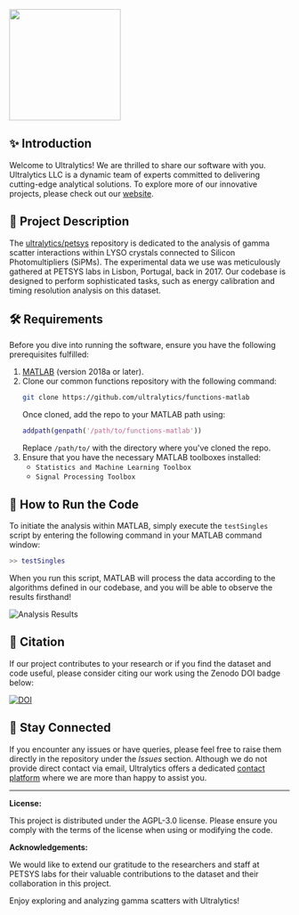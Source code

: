<img src="https://storage.googleapis.com/ultralytics/UltralyticsLogoName1000×676.png" width="200">

## :sparkles: Introduction

Welcome to Ultralytics! We are thrilled to share our software with you. Ultralytics LLC is a dynamic team of experts committed to delivering cutting-edge analytical solutions. To explore more of our innovative projects, please check out our [website](http://www.ultralytics.com/projects).

## :page_with_curl: Project Description

The [ultralytics/petsys](https://github.com/ultralytics/petsys) repository is dedicated to the analysis of gamma scatter interactions within LYSO crystals connected to Silicon Photomultipliers (SiPMs). The experimental data we use was meticulously gathered at PETSYS labs in Lisbon, Portugal, back in 2017. Our codebase is designed to perform sophisticated tasks, such as energy calibration and timing resolution analysis on this dataset.

## :hammer_and_wrench: Requirements

Before you dive into running the software, ensure you have the following prerequisites fulfilled:

1. [MATLAB](https://www.mathworks.com/products/matlab.html) (version 2018a or later).
2. Clone our common functions repository with the following command:
   ```bash
   git clone https://github.com/ultralytics/functions-matlab
   ```
   Once cloned, add the repo to your MATLAB path using:
   ```matlab
   addpath(genpath('/path/to/functions-matlab'))
   ```
   Replace `/path/to/` with the directory where you've cloned the repo.
3. Ensure that you have the necessary MATLAB toolboxes installed:
   - `Statistics and Machine Learning Toolbox`
   - `Signal Processing Toolbox`

## :running: How to Run the Code

To initiate the analysis within MATLAB, simply execute the `testSingles` script by entering the following command in your MATLAB command window:
```matlab
>> testSingles
```
When you run this script, MATLAB will process the data according to the algorithms defined in our codebase, and you will be able to observe the results firsthand!

<img src="https://github.com/ultralytics/petsys/blob/master/results.png" alt="Analysis Results">

## :bookmark_tabs: Citation

If our project contributes to your research or if you find the dataset and code useful, please consider citing our work using the Zenodo DOI badge below:

[![DOI](https://zenodo.org/badge/133869433.svg)](https://zenodo.org/badge/latestdoi/133869433)

## :bell: Stay Connected

If you encounter any issues or have queries, please feel free to raise them directly in the repository under the *Issues* section. Although we do not provide direct contact via email, Ultralytics offers a dedicated [contact platform](https://contact.ultralytics.com) where we are more than happy to assist you.

---

**License:**

This project is distributed under the AGPL-3.0 license. Please ensure you comply with the terms of the license when using or modifying the code. 

**Acknowledgements:**

We would like to extend our gratitude to the researchers and staff at PETSYS labs for their valuable contributions to the dataset and their collaboration in this project.

Enjoy exploring and analyzing gamma scatters with Ultralytics!
